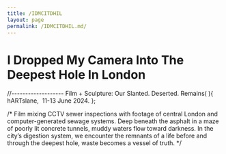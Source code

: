 ```yaml
---
title: /IDMCITDHIL
layout: page
permalink: /IDMCITDHIL.md/
---
```


# I Dropped My Camera Into The Deepest Hole In London
//-------------------
Film + Sculpture: Our Slanted. Deserted. Remains( ){
  hARTslane,  11-13 June 2024.
};  

/*
Film mixing CCTV sewer inspections with footage of central London and computer-generated sewage systems. 
Deep beneath the asphalt in a maze of poorly lit concrete tunnels, muddy waters flow toward darkness. In the city’s digestion system, we encounter the remnants of a life before and through the   deepest hole, waste becomes a vessel of truth. 
*/
